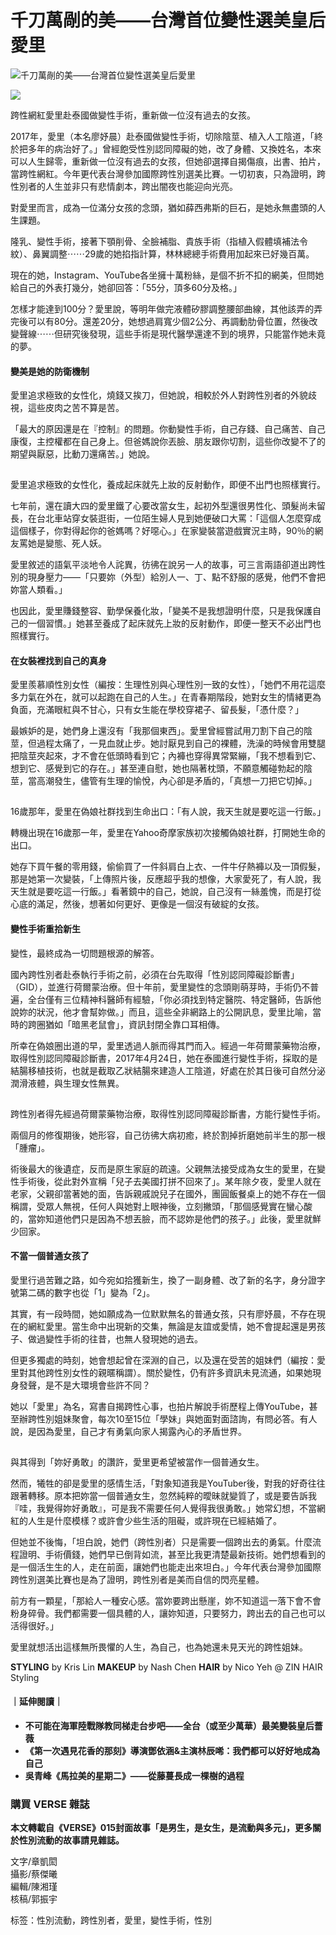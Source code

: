# 千刀萬剮的美——台灣首位變性選美皇后愛里

![千刀萬剮的美——台灣首位變性選美皇后愛里](https://5mtz55f1.tinifycdn.com/storage/app/uploads/public/63b/c07/97a/63bc0797ac877444598082.jpg)

[![](https://5mtz55f1.tinifycdn.com/storage/app/media/uploaded-files/%E6%84%9B%E9%87%8C01.jpg)](https://5mtz55f1.tinifycdn.com/storage/app/media/uploaded-files/%E6%84%9B%E9%87%8C01.jpg)

跨性網紅愛里赴泰國做變性手術，重新做一位沒有過去的女孩。

2017年，愛里（本名廖妤晨）赴泰國做變性手術，切除陰莖、植入人工陰道，「終於把多年的病治好了。」曾經飽受性別認同障礙的她，改了身體、又換姓名，本來可以人生歸零，重新做一位沒有過去的女孩，但她卻選擇自揭傷痕，出書、拍片，當跨性網紅。今年更代表台灣參加國際跨性別選美比賽。一切初衷，只為證明，跨性別者的人生並非只有悲情劇本，跨出闇夜也能迎向光亮。

對愛里而言，成為一位滿分女孩的念頭，猶如薛西弗斯的巨石，是她永無盡頭的人生課題。

隆乳、變性手術，接著下顎削骨、全臉補脂、貴族手術（指植入假體填補法令紋）、鼻翼調整⋯⋯29歲的她掐指計算，林林總總手術費用加起來已好幾百萬。

現在的她，Instagram、YouTube各坐擁十萬粉絲，是個不折不扣的網美，但問她給自己的外表打幾分，她卻回答：「55分，頂多60分及格。」

怎樣才能達到100分？愛里說，等明年做完液體矽膠調整腰部曲線，其他該弄的弄完後可以有80分。還差20分，她想過肩寬少個2公分、再調動肋骨位置，然後改變聲線⋯⋯但研究後發現，這些手術是現代醫學還達不到的境界，只能當作她未竟的夢。

#### **變美是她的防衛機制**

愛里追求極致的女性化，燒錢又挨刀，但她說，相較於外人對跨性別者的外貌歧視，這些皮肉之苦不算是苦。

「最大的原因還是在『控制』的問題。你動變性手術，自己存錢、自己痛苦、自己康復，主控權都在自己身上。但爸媽說你丟臉、朋友跟你切割，這些你改變不了的期望與厭惡，比動刀還痛苦。」她說。

[![](data:image/gif;base64,R0lGODlhAQABAIAAAP///wAAACH5BAEAAAAALAAAAAABAAEAAAICRAEAOw==)](https://5mtz55f1.tinifycdn.com/storage/app/media/uploaded-files/%E6%84%9B%E9%87%8C02.jpg)

愛里追求極致的女性化，養成起床就先上妝的反射動作，即便不出門也照樣實行。

七年前，還在讀大四的愛里鐵了心要改當女生，起初外型還很男性化、頭髮尚未留長，在台北車站穿女裝逛街，一位陌生婦人見到她便破口大罵：「這個人怎麼穿成這個樣子，你對得起你的爸媽嗎？好噁心。」在家變裝當遊戲實況主時，90％的網友罵她是變態、死人妖。

愛里敘述的語氣平淡地令人詫異，彷彿在說另一人的故事，可三言兩語卻道出跨性別的現身壓力——「只要妳（外型）給別人一、丁、點不舒服的感覺，他們不會把妳當人類看。」

也因此，愛里賺錢整容、勤學保養化妝，「變美不是我想證明什麼，只是我保護自己的一個習慣。」她甚至養成了起床就先上妝的反射動作，即便一整天不必出門也照樣實行。

#### **在女裝裡找到自己的真身**

愛里羨慕順性別女性（編按：生理性別與心理性別一致的女性），「她們不用花這麼多力氣在外在，就可以起跑在自己的人生。」在青春期階段，她對女生的情緒更為負面，充滿眼紅與不甘心，只有女生能在學校穿裙子、留長髮，「憑什麼？」

最嫉妒的是，她們身上還沒有「我那個東西」。愛里曾經嘗試用刀割下自己的陰莖，但過程太痛了，一見血就止步。她討厭見到自己的裸體，洗澡的時候會用雙腿把陰莖夾起來，才不會在低頭時看到它；內褲也穿得異常緊繃，「我不想看到它、想到它、感覺到它的存在。」甚至連自慰，她也隔著枕頭，不願意觸碰勃起的陰莖，當高潮發生，儘管有生理的愉悅，內心卻是矛盾的，「真想一刀把它切掉。」

[![](data:image/gif;base64,R0lGODlhAQABAIAAAP///wAAACH5BAEAAAAALAAAAAABAAEAAAICRAEAOw==)](https://5mtz55f1.tinifycdn.com/storage/app/media/uploaded-files/%E6%84%9B%E9%87%8C04.jpg)

16歲那年，愛里在偽娘社群找到生命出口：「有人說，我天生就是要吃這一行飯。」

轉機出現在16歲那一年，愛里在Yahoo奇摩家族初次接觸偽娘社群，打開她生命的出口。

她存下買午餐的零用錢，偷偷買了一件斜肩白上衣、一件牛仔熱褲以及一頂假髮，那是她第一次變裝，「上傳照片後，反應超乎我的想像，大家愛死了，有人說，我天生就是要吃這一行飯。」看著鏡中的自己，她說，自己沒有一絲羞愧，而是打從心底的滿足，然後，想著如何更好、更像是一個沒有破綻的女孩。

#### **變性手術重拾新生**

變性，最終成為一切問題根源的解答。

國內跨性別者赴泰執行手術之前，必須在台先取得「性別認同障礙診斷書」（GID），並進行荷爾蒙治療。但十年前，愛里變性的念頭剛萌芽時，手術仍不普遍，全台僅有三位精神科醫師有經驗，「你必須找到特定醫院、特定醫師，告訴他說妳的狀況，他才會幫妳做。」而且，這些全非網路上的公開訊息，愛里比喻，當時的跨圈猶如「暗黑老鼠會」，資訊封閉全靠口耳相傳。

所幸在偽娘圈出道的早，愛里透過人脈而得其門而入。經過一年荷爾蒙藥物治療，取得性別認同障礙診斷書，2017年4月24日，她在泰國進行變性手術，採取的是結腸移植技術，也就是截取乙狀結腸來建造人工陰道，好處在於其日後可自然分泌潤滑液體，與生理女性無異。

[![](data:image/gif;base64,R0lGODlhAQABAIAAAP///wAAACH5BAEAAAAALAAAAAABAAEAAAICRAEAOw==)](https://5mtz55f1.tinifycdn.com/storage/app/media/uploaded-files/%E6%84%9B%E9%87%8C06.jpg)

跨性別者得先經過荷爾蒙藥物治療，取得性別認同障礙診斷書，方能行變性手術。

兩個月的修復期後，她形容，自己彷彿大病初癒，終於割掉折磨她前半生的那一根「腫瘤」。

術後最大的後遺症，反而是原生家庭的疏遠。父親無法接受成為女生的愛里，在變性手術後，從此對外宣稱「兒子去美國打拼不回來了」。某年除夕夜，愛里人就在老家，父親卻當著她的面，告訴親戚說兒子在國外，團圓飯餐桌上的她不存在一個稱謂，受眾人無視，任何人與她對上眼神後，立刻撇頭，「那個感覺實在蠻心酸的，當妳知道他們只是因為不想丟臉，而不認妳是他們的孩子。」此後，愛里就鮮少回家。

#### **不當一個普通女孩了**

愛里行過苦難之路，如今宛如拾獲新生，換了一副身體、改了新的名字，身分證字號第二碼的數字也從「1」變為「2」。

其實，有一段時間，她如願成為一位默默無名的普通女孩，只有廖妤晨，不存在現在的網紅愛里。當生命中出現新的交集，無論是友誼或愛情，她不會提起還是男孩子、做過變性手術的往昔，也無人發現她的過去。

但更多獨處的時刻，她會想起曾在深淵的自己，以及還在受苦的姐妹們（編按：愛里對其他跨性別女性的親暱稱謂）。關於變性，仍有許多資訊未見流通，如果她現身發聲，是不是大環境會些許不同？

她以「愛里」為名，寫書自揭跨性心事，也拍片解說手術歷程上傳YouTube，甚至辦跨性別姐妹聚會，每次10至15位「學妹」與她面對面諮詢，有問必答。有人說，是因為愛里，自己才有勇氣向家人揭露內心的矛盾世界。

[![](data:image/gif;base64,R0lGODlhAQABAIAAAP///wAAACH5BAEAAAAALAAAAAABAAEAAAICRAEAOw==)](https://5mtz55f1.tinifycdn.com/storage/app/media/uploaded-files/%E6%84%9B%E9%87%8C07.jpg)

與其得到「妳好勇敢」的讚許，愛里更希望被當作一個普通女生。

然而，犧牲的卻是愛里的感情生活，「對象知道我是YouTuber後，對我的好奇往往跟著轉移。原本把妳當一個普通女生，忽然純粹的曖昧就變質了，或是要告訴我『哇，我覺得妳好勇敢』，可是我不需要任何人覺得我很勇敢。」她常幻想，不當網紅的人生是什麼模樣？或許會少些生活的阻礙，或許現在已經結婚了。

但她並不後悔，「坦白說，她們（跨性別者）只是需要一個跨出去的勇氣。什麼流程證明、手術價錢，她們早已倒背如流，甚至比我更清楚最新技術。她們想看到的是一個活生生的人，走在前面，讓她們也能走出來坦白。」今年代表台灣參加國際跨性別選美比賽也是為了證明，跨性別者是美而自信的閃亮星體。

前方有一顆星，「那給人一種安心感。當妳要跨出懸崖，妳不知道這一落下會不會粉身碎骨。我們都需要一個具體的人，讓妳知道，只要努力，跨出去的自己也可以活得很好。」

愛里就想活出這樣無所畏懼的人生，為自己，也為她還未見天光的跨性姐妹。

**STYLING** by Kris Lin **MAKEUP** by Nash Chen **HAIR** by Nico Yeh @ ZIN HAIR Styling

#### **｜延伸閱讀｜**

-   **不可能在海軍陸戰隊教同梯走台步吧——全台（或至少萬華）最美變裝皇后薔薇**
-   **《第一次遇見花香的那刻》導演鄧依涵&主演林辰唏：我們都可以好好地成為自己**
-   **吳青峰《馬拉美的星期二》——從藤蔓長成一棵樹的過程**

### **購買 VERSE 雜誌**

**本文轉載自《VERSE》015封面故事「是男生，是女生，是流動與多元」，更多關於性別流動的故事請見雜誌。**

文字/章凱閎  
攝影/蔡傑曦  
編輯/陳湘瑾  
核稿/郭振宇  

标签：性別流動，跨性別者，愛里，變性手術，性別